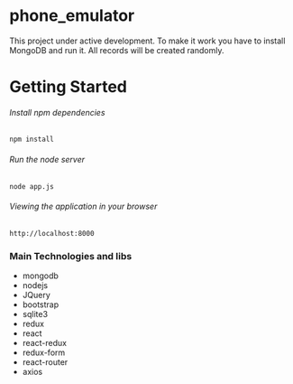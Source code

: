 # phone_emulator

This project under active development. To make it work you have to install MongoDB and run it.
All records will be created randomly.

# Getting Started

###### Install npm dependencies
`npm install`

###### Run the node server
`node app.js`

###### Viewing the application in your browser
`http://localhost:8000`

### Main Technologies and libs
- mongodb
- nodejs
- JQuery
- bootstrap
- sqlite3
- redux
- react
- react-redux
- redux-form
- react-router
- axios